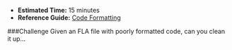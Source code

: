 * **Estimated Time:** 15 minutes
* **Reference Guide:** [Code Formatting](https://github.com/christensenacademy/christensen-academy/blob/master/modules/beginning-actionscript/reference.md#code-formatting)

###Challenge
Given an FLA file with poorly formatted code, can you clean it up...